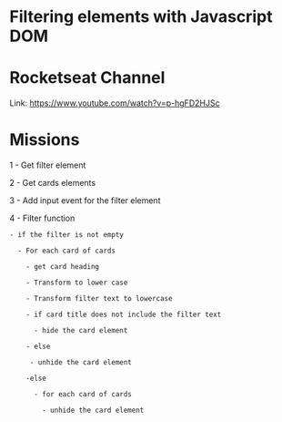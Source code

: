 # Filtering elements with Javascript DOM
# Rocketseat Channel
Link: https://www.youtube.com/watch?v=p-hgFD2HJSc


# Missions
1 - Get filter element 

2 - Get cards elements

3 - Add input event for the filter element

4 - Filter function

    - if the filter is not empty
      
      - For each card of cards 
        
        - get card heading
        
        - Transform to lower case
        
        - Transform filter text to lowercase
        
        - if card title does not include the filter text
          
          - hide the card element
        
        - else
         
         - unhide the card element
        
        -else
          
          - for each card of cards
            
            - unhide the card element
